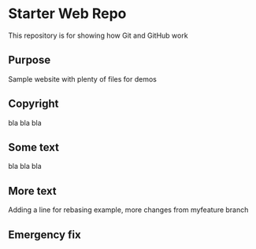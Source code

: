 # Starter Web Repo

This repository is for showing how Git and GitHub work

## Purpose

Sample website with plenty of files for demos

## Copyright

bla bla bla

## Some text

bla bla bla

## More text

Adding a line for rebasing example, more changes from myfeature branch

## Emergency fix

